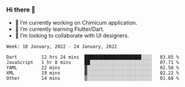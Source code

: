 ### Hi there 👋

<!--
**devcat37/devcat37** is a ✨ _special_ ✨ repository because its `README.md` (this file) appears on your GitHub profile.-->


- 🔭 I’m currently working on Chimicum application.
- 🌱 I’m currently learning Flutter/Dart.
- 👯 I’m looking to collaborate with UI designers.
<!-- - 🤔 I’m looking for help with ... -->

<!--START_SECTION:waka-->
```text
Week: 18 January, 2022 - 24 January, 2022

Dart         12 hrs 24 mins  █████████████████████░░░░   83.85 % 
JavaScript   1 hr 8 mins     ██░░░░░░░░░░░░░░░░░░░░░░░   07.71 % 
YAML         22 mins         ▓░░░░░░░░░░░░░░░░░░░░░░░░   02.58 % 
XML          19 mins         ▓░░░░░░░░░░░░░░░░░░░░░░░░   02.22 % 
Other        14 mins         ▒░░░░░░░░░░░░░░░░░░░░░░░░   01.68 % 
```
<!--END_SECTION:waka-->
